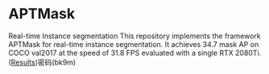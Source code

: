 # APTMask
Real-time Instance segmentation
This repository implements the framework APTMask for real-time instance segmentation.
It achieves 34.7 mask AP on COCO val2017 at the speed of 31.8 FPS evaluated with a single RTX 2080Ti.
 ([Results](https://pan.baidu.com/s/1BjaRrK64bSX4YPdffdWO_w))密码(bk9m)
